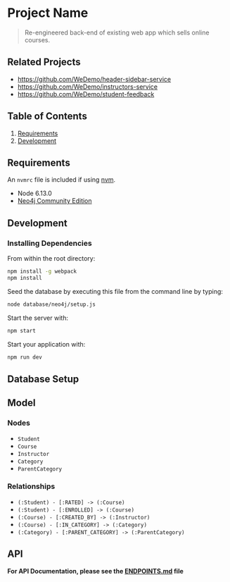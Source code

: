 # Project Name

> Re-engineered back-end of existing web app which sells online courses.

## Related Projects

- https://github.com/WeDemo/header-sidebar-service
- https://github.com/WeDemo/instructors-service
- https://github.com/WeDemo/student-feedback

## Table of Contents

1. [Requirements](#requirements)
2. [Development](#development)

## Requirements

An `nvmrc` file is included if using [nvm](https://github.com/creationix/nvm).

- Node 6.13.0
- [Neo4j Community Edition](https://neo4j.com/download-center/#releases)

## Development

### Installing Dependencies

From within the root directory:

```sh
npm install -g webpack
npm install
```

Seed the database by executing this file from the command line by typing:

```sh
node database/neo4j/setup.js
```

Start the server with:

```sh
npm start
```

Start your application with:

```sh
npm run dev
```

## Database Setup

## Model

### Nodes

- `Student`
- `Course`
- `Instructor`
- `Category`
- `ParentCategory`

### Relationships

- `(:Student) - [:RATED] -> (:Course)`
- `(:Student) - [:ENROLLED] -> (:Course)`
- `(:Course) - [:CREATED_BY] -> (:Instructor)`
- `(:Course) - [:IN_CATEGORY] -> (:Category)`
- `(:Category) - [:PARENT_CATEGORY] -> (:ParentCategory)`

## API

**For API Documentation, please see the [ENDPOINTS.md](ENDPOINTS.md) file**
